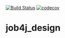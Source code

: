 [![Build Status](https://travis-ci.org/zkod/job4j_design.svg?branch=master)](https://travis-ci.org/zkod/job4j_design)
[![codecov](https://codecov.io/gh/zkod/job4j_design/branch/master/graph/badge.svg)](https://codecov.io/gh/zkod/job4j_design)

# job4j_design